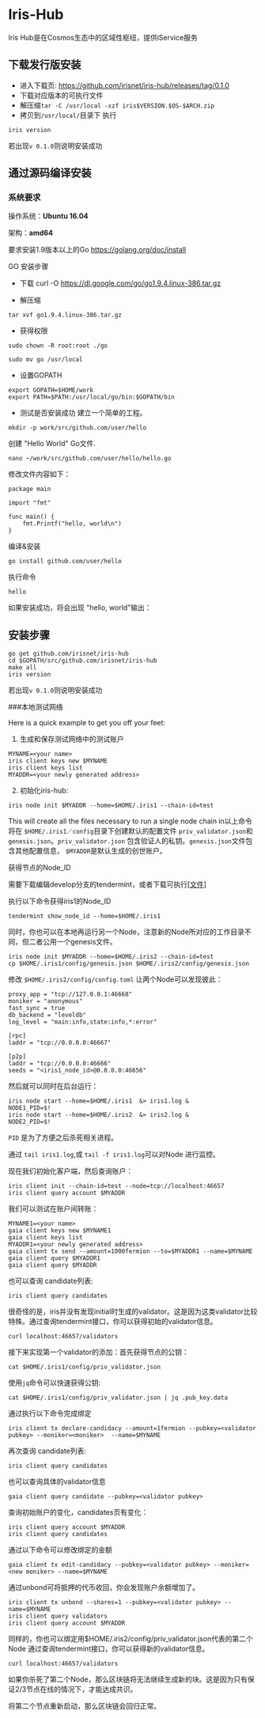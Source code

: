 # Iris-Hub
Iris Hub是在Cosmos生态中的区域性枢纽，提供iService服务

## 下载发行版安装
 * 进入下载页: https://github.com/irisnet/iris-hub/releases/tag/0.1.0
 * 下载对应版本的可执行文件
 * 解压缩`tar -C /usr/local -xzf iris$VERSION.$OS-$ARCH.zip`
 * 拷贝到`/usr/local/`目录下
执行
 ```
iris version
 ```

若出现`v 0.1.0`则说明安装成功



## 通过源码编译安装

### 系统要求
操作系统：**Ubuntu 16.04** 

架构：**amd64**

要求安装1.9版本以上的Go https://golang.org/doc/install

GO 安装步骤

* 下载
curl -O https://dl.google.com/go/go1.9.4.linux-386.tar.gz

* 解压缩 
```
tar xvf go1.9.4.linux-386.tar.gz
```

* 获得权限
```
sudo chown -R root:root ./go

sudo mv go /usr/local
```

* 设置GOPATH
```
export GOPATH=$HOME/work
export PATH=$PATH:/usr/local/go/bin:$GOPATH/bin
```

* 测试是否安装成功
建立一个简单的工程。

```
mkdir -p work/src/github.com/user/hello
```

创建 "Hello World" Go文件.


```
nano ~/work/src/github.com/user/hello/hello.go
```
修改文件内容如下：

```
package main

import "fmt"

func main() {
    fmt.Printf("hello, world\n")
}
```
编译&安装
```
go install github.com/user/hello
```
执行命令
```
hello
```
如果安装成功，将会出现 "hello, world"输出：



## 安装步骤
```
go get github.com/irisnet/iris-hub
cd $GOPATH/src/github.com/irisnet/iris-hub
make all
iris version
```

若出现`v 0.1.0`则说明安装成功

###本地测试网络

Here is a quick example to get you off your feet: 

1. 生成和保存测试网络中的测试账户

```
MYNAME=<your name>
iris client keys new $MYNAME
iris client keys list
MYADDR=<your newly generated address>
```
2. 初始化iris-hub:

```
iris node init $MYADDR --home=$HOME/.iris1 --chain-id=test 
```

This will create all the files necessary to run a single node chain in以上命令将在 `$HOME/.iris1／config`目录下创建默认的配置文件 `priv_validator.json`和`genesis.json`。`priv_validator.json` 包含验证人的私钥。`genesis.json`文件包含其他配置信息， `$MYADDR`是默认生成的创世账户。

获得节点的Node_ID

需要下载编辑develop分支的tendermint，或者下载可执行[[文件](https://github.com/kidinamoto01/gaia-testnet/blob/master/gaia-testnet/tendermint-develop-liunx-amd64.zip)]

执行以下命令获得iris1的Node_ID
```
tendermint show_node_id --home=$HOME/.iris1
```

同时，你也可以在本地再运行另一个Node，注意新的Node所对应的工作目录不同，但二者公用一个genesis文件。


```
iris node init $MYADDR --home=$HOME/.iris2 --chain-id=test
cp $HOME/.iris1/config/genesis.json $HOME/.iris2/config/genesis.json
```

修改 `$HOME/.iris2/config/config.toml` 让两个Node可以发现彼此：

```
proxy_app = "tcp://127.0.0.1:46668"
moniker = "anonymous"
fast_sync = true
db_backend = "leveldb"
log_level = "main:info,state:info,*:error"

[rpc]
laddr = "tcp://0.0.0.0:46667"

[p2p]
laddr = "tcp://0.0.0.0:46666"
seeds = "<iris1_node_id>@0.0.0.0:46656"
```

然后就可以同时在后台运行：

```
iris node start --home=$HOME/.iris1  &> iris1.log &
NODE1_PID=$!
iris node start --home=$HOME/.iris2  &> iris2.log &
NODE2_PID=$!
```

`PID` 是为了方便之后杀死相关进程。

通过 `tail iris1.log`,或 `tail -f iris1.log`可以对Node 进行监控。

现在我们初始化客户端，然后查询账户：

```
iris client init --chain-id=test --node=tcp://localhost:46657
iris client query account $MYADDR
```

我们可以测试在账户间转账：

```
MYNAME1=<your name>
gaia client keys new $MYNAME1
gaia client keys list
MYADDR1=<your newly generated address>
gaia client tx send --amount=1000fermion --to=$MYADDR1 --name=$MYNAME
gaia client query $MYADDR1
gaia client query $MYADDR
```

也可以查询 candidate列表:

```
iris client query candidates
```

很奇怪的是，iris并没有发现initial时生成的validator。这是因为这类validator比较特殊。通过查询tendermint接口，你可以获得初始的validator信息。

```
curl localhost:46657/validators
```

接下来实现第一个validator的添加：首先获得节点的公钥：

```
cat $HOME/.iris1/config/priv_validator.json 
```

使用`jq`命令可以快速获得公钥:

```
cat $HOME/.iris1/config/priv_validator.json | jq .pub_key.data

```

通过执行以下命令完成绑定
```
iris client tx declare-candidacy --amount=1fermion --pubkey=<validator pubkey> --moniker=<moniker>  --name=$MYNAME

```
再次查询 candidate列表:

```
iris client query candidates
```
也可以查询具体的validator信息

```
gaia client query candidate --pubkey=<validator pubkey>
```

查询初始账户的变化，candidates页有变化：

```
iris client query account $MYADDR
iris client query candidates
```

通过以下命令可以修改绑定的金额
```
gaia client tx edit-candidacy --pubkey=<validator pubkey> --moniker=<new moniker> --name=$MYNAME
```
通过unbond可将抵押的代币收回，你会发现账户余额增加了。

```
iris client tx unbond --shares=1 --pubkey=<validator pubkey> --name=$MYNAME
iris client query validators
iris client query account $MYADDR
```
同样的，你也可以绑定用$HOME/.iris2/config/priv_validator.json代表的第二个Node
通过查询tendermint接口，你可以获得新的validator信息。


```
curl localhost:46657/validators
```

如果你杀死了第二个Node，那么区块链将无法继续生成新的块。这是因为只有保证2/3节点在线的情况下，才能达成共识。

将第二个节点重新启动，那么区块链会回归正常。